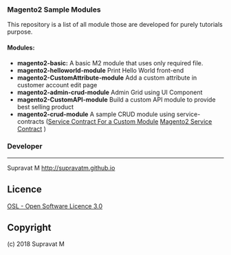 ### Magento2 Sample Modules

This repository is a list of all module those are developed for purely tutorials purpose.


#### Modules:
- **magento2-basic:** A basic M2 module that uses only required file.
- **magento2-helloworld-module**  Print Hello World front-end
- **magento2-CustomAttribute-module**   Add a custom attribute in customer account edit page
- **magento2-admin-crud-module** Admin Grid using UI Component
- **magento2-CustomAPI-module**  Build a custom API module to provide best selling product
- **magento2-crud-module**  A sample CRUD module using service-contracts ([Service Contract For a Custom Module](https://magento.stackexchange.com/a/160617/3368) [Magento2 Service Contract](https://webkul.com/blog/magento2-service-contract/) )

### Developer

---------
Supravat M
http://supravatm.github.io

Licence
-------
[OSL - Open Software Licence 3.0](http://opensource.org/licenses/osl-3.0.php)

Copyright
---------
(c) 2018 Supravat M